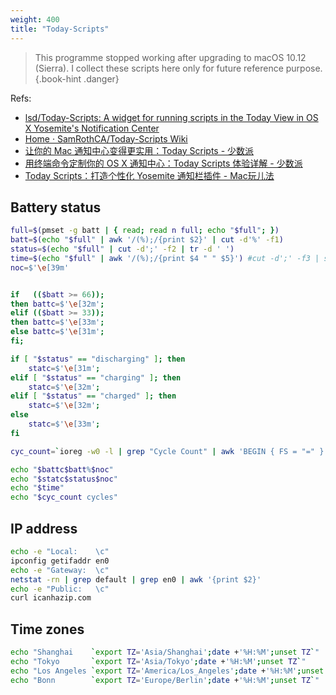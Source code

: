 ```yaml
---
weight: 400
title: "Today-Scripts"
---
```


> This programme stopped working after upgrading to macOS 10.12 (Sierra). I collect these scripts here only for future reference purpose.
{.book-hint .danger}

Refs:

- [lsd/Today-Scripts: A widget for running scripts in the Today View in OS X Yosemite's Notification Center](https://github.com/lsd/Today-Scripts)
- [Home · SamRothCA/Today\-Scripts Wiki](https://github.com/SamRothCA/Today-Scripts/wiki)
- [让你的 Mac 通知中心变得更实用：Today Scripts \- 少数派](https://sspai.com/post/40169)
- [用终端命令定制你的 OS X 通知中心：Today Scripts 体验详解 \- 少数派](https://sspai.com/post/27662)
- [Today Scripts：打造个性化 Yosemite 通知栏插件 \- Mac玩儿法](https://www.waerfa.com/today-scripts-for-yosemite-today-view)

## Battery status

```sh
full=$(pmset -g batt | { read; read n full; echo "$full"; })
batt=$(echo "$full" | awk '/(%);/{print $2}' | cut -d'%' -f1)
status=$(echo "$full" | cut -d';' -f2 | tr -d ' ')
time=$(echo "$full" | awk '/(%);/{print $4 " " $5}') #cut -d';' -f3 | sed 's/^ *//'
noc=$'\e[39m'


if   (($batt >= 66)); 
then battc=$'\e[32m';
elif (($batt >= 33)); 
then battc=$'\e[33m';
else battc=$'\e[31m';
fi;

if [ "$status" == "discharging" ]; then
    statc=$'\e[31m';
elif [ "$status" == "charging" ]; then
    statc=$'\e[32m';
elif [ "$status" == "charged" ]; then
    statc=$'\e[32m';
else
    statc=$'\e[33m';
fi

cyc_count=`ioreg -w0 -l | grep "Cycle Count" | awk 'BEGIN { FS = "=" } ; {print $8}' | awk 'BEGIN { FS = "}" } ; {print $1}'`

echo "$battc$batt%$noc"
echo "$statc$status$noc"
echo "$time" 
echo "$cyc_count cycles"
```

## IP address

```sh
echo -e "Local:    \c"
ipconfig getifaddr en0
echo -e "Gateway:  \c"
netstat -rn | grep default | grep en0 | awk '{print $2}'
echo -e "Public:   \c"
curl icanhazip.com
```

## Time zones

```sh
echo "Shanghai    `export TZ='Asia/Shanghai';date +'%H:%M';unset TZ`"
echo "Tokyo       `export TZ='Asia/Tokyo';date +'%H:%M';unset TZ`"
echo "Los Angeles `export TZ='America/Los_Angeles';date +'%H:%M';unset TZ`"
echo "Bonn        `export TZ='Europe/Berlin';date +'%H:%M';unset TZ`"
```
